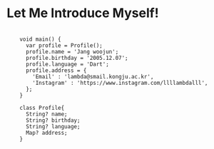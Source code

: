 Let Me Introduce Myself!
========================
<pre>
  <code>
    void main() {
      var profile = Profile();
      profile.name = 'Jang woojun';
      profile.birthday = '2005.12.07';
      profile.language = 'Dart';
      profile.address = {
        'Email' : 'lambda@smail.kongju.ac.kr',
        'Instagram' : 'https://www.instagram.com/llllambdalll',
      };
    }

    class Profile{
      String? name;
      String? birthday;
      String? language;
      Map<String, String>? address; 
    }
  </code>
</pre>

